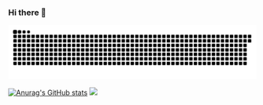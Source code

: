 ### Hi there 👋

![Snake animation](https://github.com/gabrielrom/gabrielrom/blob/output/github-contribution-grid-snake.svg)


[![Anurag's GitHub stats](https://github-readme-stats.vercel.app/api?username=gabrielrom&show_icons=true&theme=dracula)](https://github.com/anuraghazra/github-readme-stats) 
![](https://github-profile-summary-cards.vercel.app/api/cards/repos-per-language?username=gabrielrom&theme=dracula)



 

